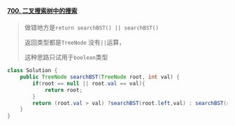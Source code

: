 #### [700. 二叉搜索树中的搜索](https://leetcode-cn.com/problems/search-in-a-binary-search-tree/)

> 做错地方是`return searchBST() || searchBST()`
>
> 返回类型都是`TreeNode`  没有`||`运算，
>
> 这种思路只试用于`boolean`类型

```java
class Solution {
    public TreeNode searchBST(TreeNode root, int val) {
        if(root == null || root.val == val){
            return root;
        }
        return (root.val > val) ?searchBST(root.left,val) : searchBST(root.right,val);
    }
}
```

